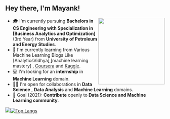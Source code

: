 ## Hey there, I'm Mayank!
<img align='right' src="" width="210">

- 🎓 I'm currently pursuing **Bachelors in CS Engineering with Specialization in [Business Analytics and Optimization]** (3rd Year) from **University of Petroleum and Energy Studies**.
- 🌱 I'm currently learning from Various Machine Learning Blogs Like [AnalyticsVidhya],[machine learning mastery] , [Coursera](https://www.coursera.org/) and [Kaggle](https://www.kaggle.com/).
- 💻 I'm looking for an **internship** in **Machine Learning** domain.
- 🤝🏻 I'm open for collaborations in **Data Science** , **Data Analysis** and **Machine Learning** domains.
- 🎯 Goal (2021): **Contribute** openly to **Data Science and Machine Learning community**.

<img src = "https://github-readme-stats.vercel.app/api?username=mayank0rastogi&&show_icons=true&theme=radical">[![Top Langs](https://github-readme-stats.vercel.app/api/top-langs/?username=mayank0rastogi&layout=compact&theme=merko)](https://github.com/mayank0rastogi/github-readme-stats)




